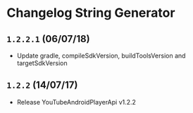 # Changelog String Generator

## `1.2.2.1` (06/07/18)

- Update gradle, compileSdkVersion, buildToolsVersion and targetSdkVersion

## `1.2.2` (14/07/17)

- Release YouTubeAndroidPlayerApi v1.2.2
